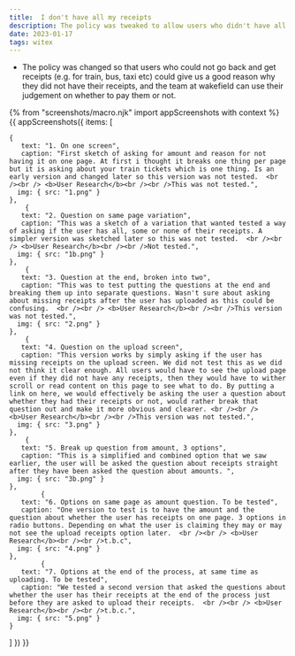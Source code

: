 ```yaml
---
title:  I don't have all my receipts
description: The policy was tweaked to allow users who didn't have all their receipts to give us a 'good reason' in order to get paid
date: 2023-01-17
tags: witex
---
```


* The policy was changed so that users who could not go back and get receipts (e.g. for train, bus, taxi etc) could give us a good reason why they did not have their receipts, and the team at wakefield can use their judgement on whether to pay them or not.


<!-- ## User needs

<b>As a prosecuter </b>
I need to find a case<br />

<b>As a prosecuter </b>
I need to do the thing<br /> -->



{% from "screenshots/macro.njk" import appScreenshots with context %}
{{ appScreenshots({
  items: [

    {
       text: "1. On one screen",
       caption: "First sketch of asking for amount and reason for not having it on one page. At first i thought it breaks one thing per page but it is asking about your train tickets which is one thing. Is an early version and changed later so this version was not tested.  <br /><br /> <b>User Research</b><br /><br />This was not tested.",
      img: { src: "1.png" }
    },
        {
       text: "2. Question on same page variation",
       caption: "This was a sketch of a variation that wanted tested a way of asking if the user has all, some or none of their receipts. A simpler version was sketched later so this was not tested.  <br /><br /> <b>User Research</b><br /><br />Not tested.",
      img: { src: "1b.png" }
    },
        {
       text: "3. Question at the end, broken into two",
       caption: "This was to test putting the questions at the end and breaking them up into separate questions. Wasn't sure about asking about missing receipts after the user has uploaded as this could be confusing.  <br /><br /> <b>User Research</b><br /><br />This version was not tested.",
      img: { src: "2.png" }
    },
        {
       text: "4. Question on the upload screen",
       caption: "This version works by simply asking if the user has missing receipts on the upload screen. We did not test this as we did not think it clear enough. All users would have to see the upload page even if they did not have any receipts, then they would have to wither scroll or read content on this page to see what to do. By putting a link on here, we would effectively be asking the user a question about whether they had their receipts or not, would rather break that question out and make it more obvious and clearer. <br /><br /> <b>User Research</b><br /><br />This version was not tested.",
      img: { src: "3.png" }
    },
        {
       text: "5. Break up question from amount, 3 options",
       caption: "This is a simplified and combined option that we saw earlier, the user will be asked the question about receipts straight after they have been asked the question about amounts. ",
      img: { src: "3b.png" }
    },
            {
       text: "6. Options on same page as amount question. To be tested",
       caption: "One version to test is to have the amount and the question about whether the user has receipts on one page. 3 options in radio buttons. Depending on what the user is claiming they may or may not see the upload receipts option later.  <br /><br /> <b>User Research</b><br /><br />t.b.c",
      img: { src: "4.png" }
    },
            {
       text: "7. Options at the end of the process, at same time as uploading. To be tested",
       caption: "We tested a second version that asked the questions about whether the user has their receipts at the end of the process just before they are asked to upload their receipts.  <br /><br /> <b>User Research</b><br /><br />t.b.c.",
      img: { src: "5.png" }
    }
       
        
          
  ]
}) }}



<!-- ## User research -->